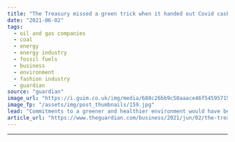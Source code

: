 ```yaml
---
title: "The Treasury missed a green trick when it handed out Covid cash | Phillip Inman"
date: "2021-06-02"
tags: 
  - oil and gas companies
  - coal
  - energy
  - energy industry
  - fossil fuels
  - business
  - environment
  - fashion industry
  - guardian
source: "guardian"
image_url: "https://i.guim.co.uk/img/media/688c26bb9c50aaace46f54595719074cdbf0a479/0_60_2000_1200/master/2000.jpg?width=460&quality=85&auto=format&fit=max&s=6300c926b07f2e1b4dd6aa3248cf8207"
image_fp: "/assets/img/post_thumbnails/159.jpg"
lead: "Commitments to a greener and healthier environment would have been a reasonable price to askWhen the government reacted to the coronavirus pandemic in 2020 with unprecedented rescue funds, ministers were urged to attach strings before the money disap..."
article_url: "https://www.theguardian.com/business/2021/jun/02/the-treasury-missed-a-green-trick-when-it-handed-out-covid-cash"
---
```


---
